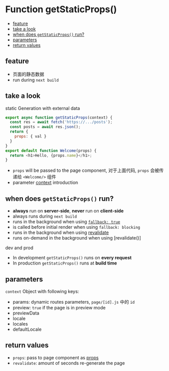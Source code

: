 # Function getStaticProps()

- [feature](#feature)
- [take a look](#take-a-look)
- [when does `getStaticProps()` run?](#when-does-getstaticprops-run)
- [parameters](#parameters)
- [return values](#return-values)

## feature

- 页面的静态数据
- run during `next build`

## take a look

static Generation with external data

```js
export async function getStaticProps(context) {
  const res = await fetch('https://.../posts');
  const posts = await res.json();
  return {
    props: { val }
  }
}
export default function Welcome(props) {
  return <h1>Hello, {props.name}</h1>;
}
```

- `props` will be passed to the page component, 对于上面代码, `props` 会被传递给 `<Welcome/>` 组件
- parameter [context](#parameters) introduction

## when does `getStaticProps()` run?

- **always** run on **server-side**, **never** run on **client-side**
- always runs during `next build`
- runs in the background when using [`fallback: true`](nextjs-datafetching-getstaticpaths.md)
- is called before initial render when using `fallback: blocking`
- runs in the background when using [revalidate]()
- runs on-demand in the background when using [revalidate()]

dev and prod

- In development `getStaticProps()` runs on **every request**
- In production `getStaticProps()` runs at **build time**

## parameters

`context` Object with following keys:

- params: dynamic routes parameters, `page/[id].js` 中的 `id`
- preview: `true` if the page is in preview mode
- previewData
- locale
- locales
- defaultLocale

## return values

- `props`: pass to page component as [props](react-component-props.md)
- `revalidate`: amount of seconds re-generate the page

